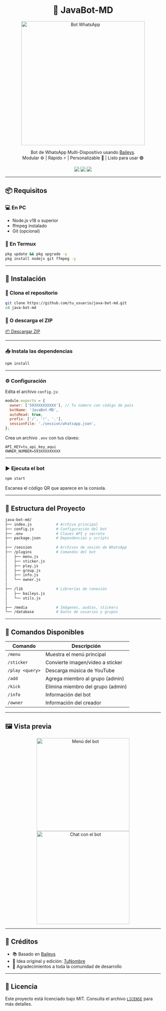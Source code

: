 
<h1 align="center">🤖 JavaBot-MD</h1>

<p align="center">
  <img src="https://i.ibb.co/Gcgj9dH/whatsapp-bot.gif" width="400" alt="Bot WhatsApp" />
</p>

<p align="center">
  Bot de WhatsApp Multi-Dispositivo usando <a href="https://github.com/WhiskeySockets/Baileys">Baileys</a>.<br>
  Modular ⚙️ | Rápido ⚡ | Personalizable 🎨 | Listo para usar 🟢
</p>

<p align="center">
  <a href="#"><img src="https://img.shields.io/github/license/tu_usuario/java-bot-md?style=flat-square" /></a>
  <a href="#"><img src="https://img.shields.io/github/stars/tu_usuario/java-bot-md?style=flat-square" /></a>
  <a href="#"><img src="https://img.shields.io/github/forks/tu_usuario/java-bot-md?style=flat-square" /></a>
</p>

---

## 📦 Requisitos

### 💻 En PC
- Node.js v18 o superior
- ffmpeg instalado
- Git (opcional)

### 📱 En Termux
```bash
pkg update && pkg upgrade -y
pkg install nodejs git ffmpeg -y
```

---

## 🚀 Instalación

### 🔁 Clona el repositorio
```bash
git clone https://github.com/tu_usuario/java-bot-md.git
cd java-bot-md
```

### 📁 O descarga el ZIP
[📦 Descargar ZIP](https://github.com/tu_usuario/java-bot-md/archive/refs/heads/main.zip)

---

### 📥 Instala las dependencias
```bash
npm install
```

---

### ⚙️ Configuración

Edita el archivo `config.js`:
```js
module.exports = {
  owner: ['593XXXXXXXXX'], // Tu número con código de país
  botName: 'JavaBot-MD',
  autoRead: true,
  prefix: ['/', '!', '.'],
  sessionFile: './session/whatsapp.json',
};
```

Crea un archivo `.env` con tus claves:
```
API_KEY=tu_api_key_aqui
OWNER_NUMBER=593XXXXXXXXX
```

---

### ▶️ Ejecuta el bot
```bash
npm start
```

Escanea el código QR que aparece en la consola.

---

## 📂 Estructura del Proyecto

```bash
java-bot-md/
├── index.js           # Archivo principal
├── config.js          # Configuración del bot
├── .env               # Claves API y secreto
├── package.json       # Dependencias y scripts
│
├── /session           # Archivos de sesión de WhatsApp
├── /plugins           # Comandos del bot
│   ├── menu.js
│   ├── sticker.js
│   ├── play.js
│   ├── group.js
│   ├── info.js
│   └── owner.js
│
├── /lib               # Librerías de conexión
│   ├── baileys.js
│   └── utils.js
│
├── /media             # Imágenes, audios, stickers
└── /database          # Datos de usuarios y grupos
```

---

## 🧩 Comandos Disponibles

| Comando        | Descripción                          |
|----------------|--------------------------------------|
| `/menu`        | Muestra el menú principal            |
| `/sticker`     | Convierte imagen/video a sticker     |
| `/play <query>`| Descarga música de YouTube           |
| `/add`         | Agrega miembro al grupo (admin)      |
| `/kick`        | Elimina miembro del grupo (admin)    |
| `/info`        | Información del bot                  |
| `/owner`       | Información del creador              |

---

## 🖼️ Vista previa

<p align="center">
  <img src="https://i.ibb.co/YZBjHy3/demo-menu.png" width="300" alt="Menú del bot" />
  <img src="https://i.ibb.co/KjF2J6K/demo-chat.png" width="300" alt="Chat con el bot" />
</p>

---

## 👤 Créditos

- 📚 Basado en [Baileys](https://github.com/WhiskeySockets/Baileys)
- 🧠 Idea original y edición: [TuNombre](https://github.com/tu_usuario)
- 💙 Agradecimientos a toda la comunidad de desarrollo

---

## 📄 Licencia

Este proyecto está licenciado bajo MIT. Consulta el archivo [`LICENSE`](./LICENSE) para más detalles.
